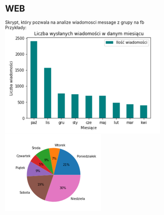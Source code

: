 # WEB

Skrypt, który pozwala na analize wiadomosci message z grupy na fb<br/>
Przykłady:<br/>
![](ex2.png)<br/>![](ex3.png)
